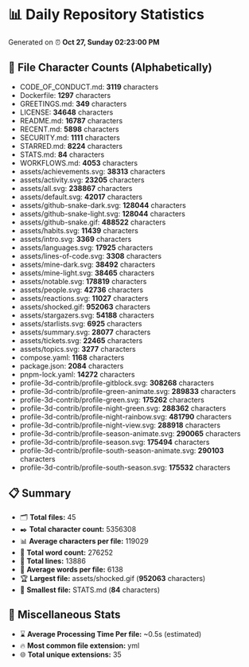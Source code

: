 # 📊 Daily Repository Statistics
Generated on ⏰ **Oct 27, Sunday 02:23:00 PM**

## 📂 File Character Counts (Alphabetically)
- CODE_OF_CONDUCT.md: **3119** characters
- Dockerfile: **1297** characters
- GREETINGS.md: **349** characters
- LICENSE: **34648** characters
- README.md: **16787** characters
- RECENT.md: **5898** characters
- SECURITY.md: **1111** characters
- STARRED.md: **8224** characters
- STATS.md: **84** characters
- WORKFLOWS.md: **4053** characters
- assets/achievements.svg: **38313** characters
- assets/activity.svg: **23205** characters
- assets/all.svg: **238867** characters
- assets/default.svg: **42017** characters
- assets/github-snake-dark.svg: **128044** characters
- assets/github-snake-light.svg: **128044** characters
- assets/github-snake.gif: **488522** characters
- assets/habits.svg: **11439** characters
- assets/intro.svg: **3369** characters
- assets/languages.svg: **17925** characters
- assets/lines-of-code.svg: **3308** characters
- assets/mine-dark.svg: **38492** characters
- assets/mine-light.svg: **38465** characters
- assets/notable.svg: **178819** characters
- assets/people.svg: **42736** characters
- assets/reactions.svg: **11027** characters
- assets/shocked.gif: **952063** characters
- assets/stargazers.svg: **54188** characters
- assets/starlists.svg: **6925** characters
- assets/summary.svg: **28077** characters
- assets/tickets.svg: **22465** characters
- assets/topics.svg: **3277** characters
- compose.yaml: **1168** characters
- package.json: **2084** characters
- pnpm-lock.yaml: **14272** characters
- profile-3d-contrib/profile-gitblock.svg: **308268** characters
- profile-3d-contrib/profile-green-animate.svg: **289833** characters
- profile-3d-contrib/profile-green.svg: **175262** characters
- profile-3d-contrib/profile-night-green.svg: **288362** characters
- profile-3d-contrib/profile-night-rainbow.svg: **481790** characters
- profile-3d-contrib/profile-night-view.svg: **288918** characters
- profile-3d-contrib/profile-season-animate.svg: **290065** characters
- profile-3d-contrib/profile-season.svg: **175494** characters
- profile-3d-contrib/profile-south-season-animate.svg: **290103** characters
- profile-3d-contrib/profile-south-season.svg: **175532** characters

## 📋 Summary
- 🗂️ **Total files:** 45
- ✒️ **Total character count:** 5356308
- 📊 **Average characters per file:** 119029
- 📝 **Total word count:** 276252
- 🧾 **Total lines:** 13886
- 📐 **Average words per file:** 6138
- 🏆 **Largest file:** assets/shocked.gif (**952063** characters)
- 🥉 **Smallest file:** STATS.md (**84** characters)

## 🌟 Miscellaneous Stats
- ⌛ **Average Processing Time Per file:** ~0.5s (estimated)
- 🔥 **Most common file extension:** yml
- 🌐 **Total unique extensions:** 35
